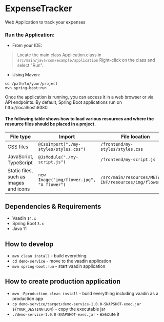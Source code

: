# ExpenseTracker
Web Application to track your expenses

### Run the Application:

* From your IDE:
> Locate the main class Application.class in `src/main/java/com/example/application` Right-click on the class and select "Run".

* Using Maven:
```
cd /path/to/your/project
mvn spring-boot:run
```


Once the application is running, you can access it in a web browser or via API endpoints. By default, Spring Boot applications run on http://localhost:8080.



#### The following table shows how to load various resources and where the resource files should be placed in a project.

File type |	Import |	File location
--- | --- | ---
CSS files | `@CssImport("./my-styles/styles.css")` | `/frontend/my-styles/styles.css`
JavaScript, TypeScript | `@JsModule("./my-script.js")` | `/frontend/my-script.js`
Static files, such as images and icons | `new Image("img/flower.jpg", "A flower")` | `/src/main/resources/META-INF/resources/img/flower.jpg`



## Dependencies & Requirements

* Vaadin `14.x`
* Spring Boot `3.x`
* Java 11

## How to develop

* `mvn clean install` - build everything
* `cd demo-service` - move to the vaadin application
* `mvn spring-boot:run` - start vaadin application

## How to create production application

* `mvn -Pproduction clean install` - build everything including vaadin as a production app
* `cp demo-service/target/demo-service-1.0.0-SNAPSHOT-exec.jar ${YOUR_DESTINATION}` - copy the executable jar
* `./demo-service-1.0.0-SNAPSHOT-exec.jar` - execute it


